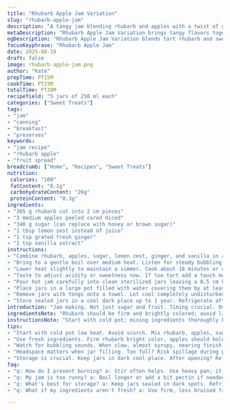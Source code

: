 ```yaml
---
title: "Rhubarb Apple Jam Variation"
slug: "rhubarb-apple-jam"
description: "A tangy jam blending rhubarb and apples with a twist of ginger and vanilla. Uses less sugar and lemon zest instead of juice to brighten flavors. Cooked slowly until the fruit breaks down, thickened without pectin. Preserved by boiling jars for safety. Keeps a year sealed, shorter refrigerated. Ideal for rustic toast or dolloping on yogurt. Simple swaps for sugar and fruit make it adaptable."
metaDescription: "Rhubarb Apple Jam Variation brings tangy flavors together. Ideal for yogurt or toast, quick jam making tips for success."
ogDescription: "Rhubarb Apple Jam Variation blends tart rhubarb and sweet apples. Ideal for gifts or breakfast, learn jam making tips."
focusKeyphrase: "Rhubarb Apple Jam"
date: 2025-08-10
draft: false
image: rhubarb-apple-jam.png
author: "Kate"
prepTime: PT15M
cookTime: PT23M
totalTime: PT38M
recipeYield: "5 jars of 250 ml each"
categories: ["Sweet Treats"]
tags:
- "jam"
- "canning"
- "breakfast"
- "preserves"
keywords:
- "jam recipe"
- "rhubarb apple"
- "fruit spread"
breadcrumb: ["Home", "Recipes", "Sweet Treats"]
nutrition: 
 calories: "100"
 fatContent: "0.1g"
 carbohydrateContent: "26g"
 proteinContent: "0.3g"
ingredients:
- "365 g rhubarb cut into 2 cm pieces"
- "3 medium apples peeled cored diced"
- "340 g sugar (can replace with honey or brown sugar)"
- "1 tbsp lemon zest instead of juice"
- "1 tsp grated fresh ginger"
- "1 tsp vanilla extract"
instructions:
- "Combine rhubarb, apples, sugar, lemon zest, ginger, and vanilla in a heavy saucepan. Stir frequently to prevent burning."
- "Bring to a gentle boil over medium heat. Listen for steady bubbling and watch for fruit breaking down around 10 minutes."
- "Lower heat slightly to maintain a simmer. Cook about 18 minutes or until apples are tender and liquid thickens to a syrupy consistency. Stir often to stop sticking, scraping sides."
- "Taste to adjust acidity or sweetness now. If too tart add a touch more sugar, too thick add splash water."
- "Pour hot jam carefully into clean sterilized jars leaving a 0.5 cm headspace. Wipe rims clean."
- "Place jars in a large pot filled with water covering them by at least an inch. Bring to a boil and process for 12 minutes."
- "Remove jars with tongs onto a towel. Let cool completely undisturbed to seal. Check lids after 24 hours for a pop sound indicating vacuum."
- "Store sealed jars in a cool dark place up to 1 year. Refrigerate after opening and use within 1 month or freeze up to 3 months."
introduction: "Jam making. Not just sugar and fruit. Timing crucial. Overcooked means dull taste; underdone, runny mess. Rhubarb’s sharp tang needs balancing with sweetness, apples bring texture, body. Vanilla and ginger lift the profile—no nasties, just layers. Lemon zest adds brightness, less harsh than juice but just enough punch. Sugar reduced from originals, knowing fruit’s natural acidity can hold firm. Cooking times vary by stove, pot thickness. Look for bubbling that slows, jam thickens; fruit falling apart but still with body. The auditory cues—soft crackle, steady boil—guide chef’s instincts. Then jar sterilizing—do not skip. Preservation critical. Keep jars submerged for deep sterilization, no shortcuts. Those lids must pop. If not, adjust boiling times or clean rims better next batch. Quality jam on toast or yogurt, gift that lasts through winter. Most kitchens have these fruits, if not try pears, quinces instead. Honey for sugar gives a tangy note, brown sugar adds depth. Jam your way but keep technique sharp."
ingredientsNote: "Rhubarb should be firm and brightly colored; avoid limp stalks. Cut pieces evenly to cook uniformly. Apples firm enough to hold shape but soften quickly work best—Royal Gala, but Granny Smith adds tartness. Sugar quantity adjustable—less sugar yields softer set, better refrigerated. Honey can replace sugar but reduces shelf life. Lemon zest preferred to juice; juice can overly acidify and make jam grainy. Fresh ginger adds warmth; powdered works but use less. Vanilla extract adds complexity, skip only if allergic. Substitutions possible but adjust cooking times—denser fruits take longer. Use stainless steel or heavy pots; thin pans cause burning. Stir often, scrape edges to prevent caramelization and bitterness. Avoid over stirring as it breaks down fruit too much, risking mushy texture. Jam must thicken enough to hold shape but remain spreadable. Timing flexible based on fruit ripeness and heat level."
instructionsNote: "Start with cold pot; mixing ingredients thoroughly before heating prevents sugar settling and protects from scorching. Stir often through heating to distribute heat evenly and prevent burning, especially at edges. Bring mixture to rolling boil—bubbling vigorous but not splashing out. Listen for subtle change in bubble sound—when jam bubbles slow and thicken, it’s nearing doneness. Apples should soften until semi-transparent; if still firm, extend simmer and stir well. Test thickness by dropping small spoonful on chilled plate; if it wrinkles when pushed, done. Adjust seasoning late-stage; acidity can dull with cooking so add more lemon zest or a bit of vinegar if needed. Pour hot into sterilized jars promptly to avoid skin forming. Fill jars leaving headspace; too full risks boil-over during sterilization. Boil jars at least 12 minutes with full cover of water. Remove carefully, allow jam to cool undisturbed for vacuum seal. If lids don’t pop, refrigeration recommended, consume quickly. Store away from light and heat. If jam too runny even after cooking, reboil with a bit of pectin or chia seeds for natural thickening. Too thick can be loosened with water or juice on reheating before use."
tips:
- "Start with cold pot low heat. Avoid scorch. Mix rhubarb, apples, sugar for balance. Stir often; be alert to burning. Visual cues are key."
- "Use fresh ingredients. Firm rhubarb bright color, apples should hold shape. Consistency matters. Granny Smith for tartness, Gala for sweetness."
- "Watch for bubbling sounds. When slow, almost syrupy, nearing finish. Taste to adjust sweetness or tartness late stage. Once thickened, needs hot jars."
- "Headspace matters when jar filling. Too full? Risk spillage during processing. Clean rims to ensure seals. Lids should pop. Cool undisturbed."
- "Storage is crucial. Keep jars in dark cool place. After opening? Refrigerate within month or freeze for three. Be aware of shelf life."
faq:
- "q: How do I prevent burning? a: Stir often helps. Use heavy pan; it distributes heat. Just watch the edges. They caramelize quickly."
- "q: My jam is too runny? a: Boil longer or add a bit pectin if needed. Sometimes more cooking time does the trick. Don’t get discouraged."
- "q: What's best for storage? a: Keep jars sealed in dark spots. Refrigerate once opened. Use within month or freeze for later enjoyment."
- "q: What if my ingredients aren't fresh? a: Use firm, less bruised fruits. Try mixing different ripe fruits like pears. Don't let them go to waste."

---
```

